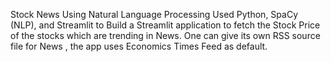 Stock News Using Natural Language Processing
Used Python, SpaCy (NLP), and Streamlit to Build a Streamlit application to fetch the Stock Price of the stocks which are trending in News.
One can give its own RSS source file for News , the app uses Economics Times Feed as default.

